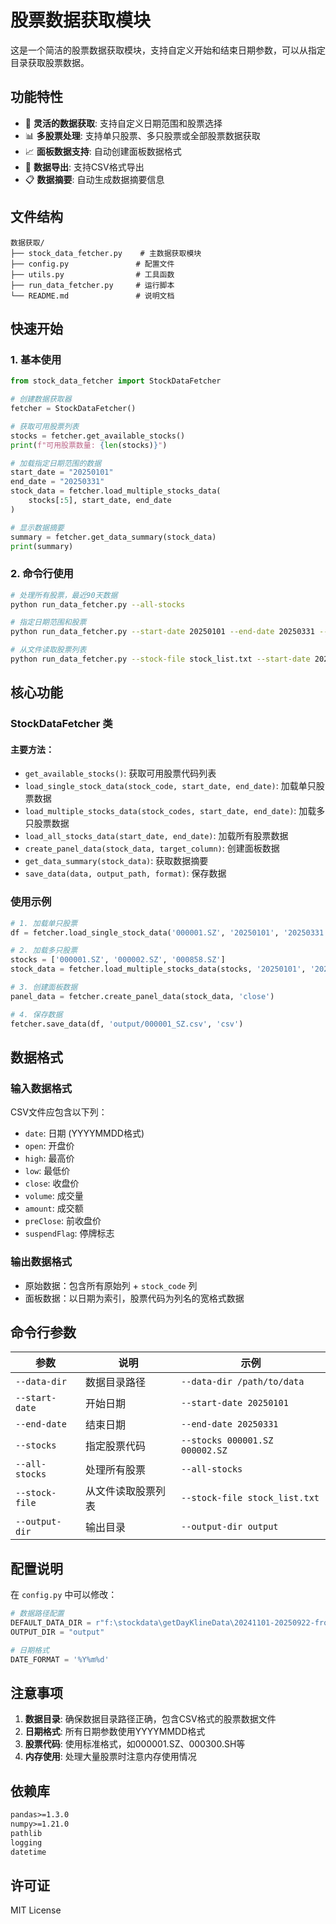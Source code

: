 # 股票数据获取模块

这是一个简洁的股票数据获取模块，支持自定义开始和结束日期参数，可以从指定目录获取股票数据。

## 功能特性

- 🚀 **灵活的数据获取**: 支持自定义日期范围和股票选择
- 📊 **多股票处理**: 支持单只股票、多只股票或全部股票数据获取
- 📈 **面板数据支持**: 自动创建面板数据格式
- 💾 **数据导出**: 支持CSV格式导出
- 📋 **数据摘要**: 自动生成数据摘要信息

## 文件结构

```
数据获取/
├── stock_data_fetcher.py    # 主数据获取模块
├── config.py               # 配置文件
├── utils.py                # 工具函数
├── run_data_fetcher.py     # 运行脚本
└── README.md               # 说明文档
```

## 快速开始

### 1. 基本使用

```python
from stock_data_fetcher import StockDataFetcher

# 创建数据获取器
fetcher = StockDataFetcher()

# 获取可用股票列表
stocks = fetcher.get_available_stocks()
print(f"可用股票数量: {len(stocks)}")

# 加载指定日期范围的数据
start_date = "20250101"
end_date = "20250331"
stock_data = fetcher.load_multiple_stocks_data(
    stocks[:5], start_date, end_date
)

# 显示数据摘要
summary = fetcher.get_data_summary(stock_data)
print(summary)
```

### 2. 命令行使用

```bash
# 处理所有股票，最近90天数据
python run_data_fetcher.py --all-stocks

# 指定日期范围和股票
python run_data_fetcher.py --start-date 20250101 --end-date 20250331 --stocks 000001.SZ 000002.SZ

# 从文件读取股票列表
python run_data_fetcher.py --stock-file stock_list.txt --start-date 20250101 --end-date 20250331
```

## 核心功能

### StockDataFetcher 类

#### 主要方法：

- `get_available_stocks()`: 获取可用股票代码列表
- `load_single_stock_data(stock_code, start_date, end_date)`: 加载单只股票数据
- `load_multiple_stocks_data(stock_codes, start_date, end_date)`: 加载多只股票数据
- `load_all_stocks_data(start_date, end_date)`: 加载所有股票数据
- `create_panel_data(stock_data, target_column)`: 创建面板数据
- `get_data_summary(stock_data)`: 获取数据摘要
- `save_data(data, output_path, format)`: 保存数据

### 使用示例

```python
# 1. 加载单只股票
df = fetcher.load_single_stock_data('000001.SZ', '20250101', '20250331')

# 2. 加载多只股票
stocks = ['000001.SZ', '000002.SZ', '000858.SZ']
stock_data = fetcher.load_multiple_stocks_data(stocks, '20250101', '20250331')

# 3. 创建面板数据
panel_data = fetcher.create_panel_data(stock_data, 'close')

# 4. 保存数据
fetcher.save_data(df, 'output/000001_SZ.csv', 'csv')
```

## 数据格式

### 输入数据格式

CSV文件应包含以下列：
- `date`: 日期 (YYYYMMDD格式)
- `open`: 开盘价
- `high`: 最高价
- `low`: 最低价
- `close`: 收盘价
- `volume`: 成交量
- `amount`: 成交额
- `preClose`: 前收盘价
- `suspendFlag`: 停牌标志

### 输出数据格式

- 原始数据：包含所有原始列 + `stock_code` 列
- 面板数据：以日期为索引，股票代码为列名的宽格式数据

## 命令行参数

| 参数 | 说明 | 示例 |
|------|------|------|
| `--data-dir` | 数据目录路径 | `--data-dir /path/to/data` |
| `--start-date` | 开始日期 | `--start-date 20250101` |
| `--end-date` | 结束日期 | `--end-date 20250331` |
| `--stocks` | 指定股票代码 | `--stocks 000001.SZ 000002.SZ` |
| `--all-stocks` | 处理所有股票 | `--all-stocks` |
| `--stock-file` | 从文件读取股票列表 | `--stock-file stock_list.txt` |
| `--output-dir` | 输出目录 | `--output-dir output` |

## 配置说明

在 `config.py` 中可以修改：

```python
# 数据路径配置
DEFAULT_DATA_DIR = r"f:\stockdata\getDayKlineData\20241101-20250922-front"
OUTPUT_DIR = "output"

# 日期格式
DATE_FORMAT = '%Y%m%d'
```

## 注意事项

1. **数据目录**: 确保数据目录路径正确，包含CSV格式的股票数据文件
2. **日期格式**: 所有日期参数使用YYYYMMDD格式
3. **股票代码**: 使用标准格式，如000001.SZ、000300.SH等
4. **内存使用**: 处理大量股票时注意内存使用情况

## 依赖库

```txt
pandas>=1.3.0
numpy>=1.21.0
pathlib
logging
datetime
```

## 许可证

MIT License